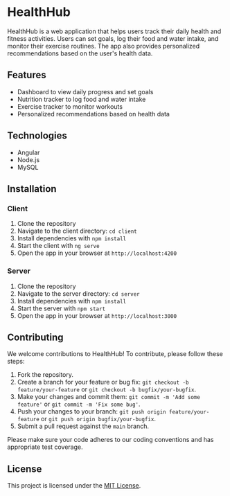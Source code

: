 # HealthHub

HealthHub is a web application that helps users track their daily health and fitness activities. Users can set goals, log their food and water intake, and monitor their exercise routines. The app also provides personalized recommendations based on the user's health data.

## Features

- Dashboard to view daily progress and set goals
- Nutrition tracker to log food and water intake
- Exercise tracker to monitor workouts
- Personalized recommendations based on health data

## Technologies

- Angular
- Node.js
- MySQL

## Installation

### Client

1. Clone the repository
2. Navigate to the client directory: `cd client`
3. Install dependencies with `npm install`
4. Start the client with `ng serve`
5. Open the app in your browser at `http://localhost:4200`

### Server

1. Clone the repository
2. Navigate to the server directory: `cd server`
3. Install dependencies with `npm install`
4. Start the server with `npm start`
5. Open the app in your browser at `http://localhost:3000`

## Contributing

We welcome contributions to HealthHub! To contribute, please follow these steps:

1. Fork the repository.
2. Create a branch for your feature or bug fix: `git checkout -b feature/your-feature` or `git checkout -b bugfix/your-bugfix`.
3. Make your changes and commit them: `git commit -m 'Add some feature'` or `git commit -m 'Fix some bug'`.
4. Push your changes to your branch: `git push origin feature/your-feature` or `git push origin bugfix/your-bugfix`.
5. Submit a pull request against the `main` branch.

Please make sure your code adheres to our coding conventions and has appropriate test coverage.

## License

This project is licensed under the [MIT License](LICENSE).
